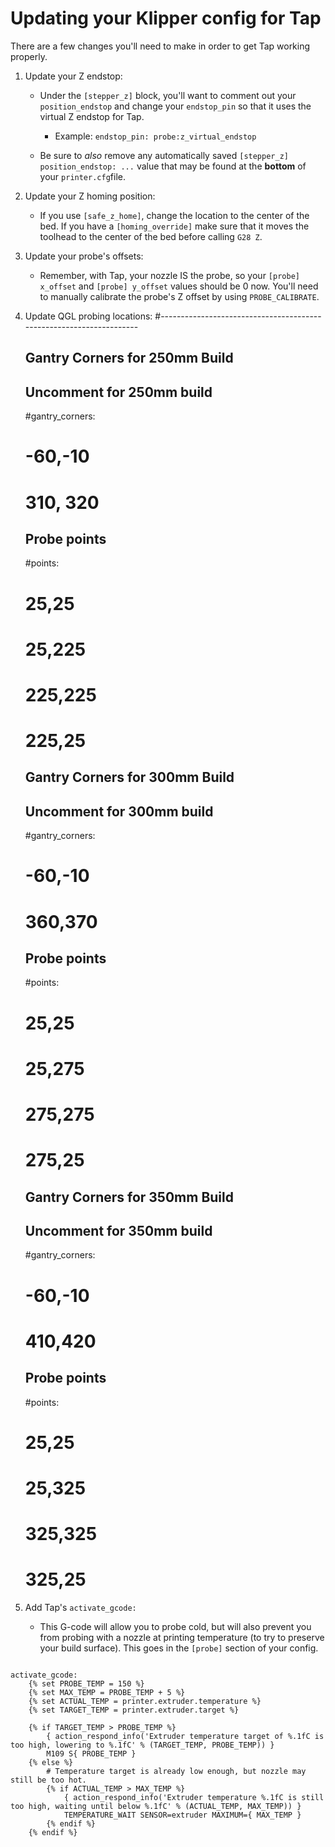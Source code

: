 # Updating your Klipper config for Tap

There are a few changes you'll need to make in order to get Tap working properly.

1. Update your Z endstop: 
   
   - Under the `[stepper_z]` block, you'll want to comment out your `position_endstop` and change your `endstop_pin` so that it uses the virtual Z endstop for Tap.
   
      - Example: `endstop_pin: probe:z_virtual_endstop`
   
   - Be sure to *also* remove any automatically saved `[stepper_z] position_endstop: ...` value that may be found at the **bottom** of your `printer.cfg`file.

2. Update your Z homing position: 
   
   - If you use `[safe_z_home]`, change the location to the center of the bed. If you have a `[homing_override]` make sure that it moves the toolhead to the center of the bed before calling `G28 Z`.
   
3. Update your probe's offsets: 
   
   - Remember, with Tap, your nozzle IS the probe, so your `[probe] x_offset` and `[probe] y_offset` values should be 0 now. You'll need to manually calibrate the probe's Z offset by using `PROBE_CALIBRATE`.

4.  Update QGL probing locations:
      #--------------------------------------------------------------------
      ##  Gantry Corners for 250mm Build
      ##  Uncomment for 250mm build
      #gantry_corners:
      #   -60,-10
      #   310, 320
      ##  Probe points
      #points:
      #   25,25
      #   25,225
      #   225,225
      #   225,25
    
      ##  Gantry Corners for 300mm Build
      ##  Uncomment for 300mm build
      #gantry_corners:
      #   -60,-10
      #   360,370
      ##  Probe points
      #points:
      #   25,25
      #   25,275
      #   275,275
      #   275,25

      ##  Gantry Corners for 350mm Build
      ##  Uncomment for 350mm build
      #gantry_corners:
      #   -60,-10
      #   410,420
      ##  Probe points
      #points:
      #   25,25
      #   25,325
      #   325,325
      #   325,25
   
5. Add Tap's `activate_gcode:`  
   
   - This G-code will allow you to probe cold, but will also prevent you from probing with a nozzle at printing temperature (to try to preserve your build surface). This goes in the `[probe]` section of your config.  

```jinja

activate_gcode:
    {% set PROBE_TEMP = 150 %}
    {% set MAX_TEMP = PROBE_TEMP + 5 %}
    {% set ACTUAL_TEMP = printer.extruder.temperature %}
    {% set TARGET_TEMP = printer.extruder.target %}

    {% if TARGET_TEMP > PROBE_TEMP %}
        { action_respond_info('Extruder temperature target of %.1fC is too high, lowering to %.1fC' % (TARGET_TEMP, PROBE_TEMP)) }
        M109 S{ PROBE_TEMP }
    {% else %}
        # Temperature target is already low enough, but nozzle may still be too hot.
        {% if ACTUAL_TEMP > MAX_TEMP %}
            { action_respond_info('Extruder temperature %.1fC is still too high, waiting until below %.1fC' % (ACTUAL_TEMP, MAX_TEMP)) }
            TEMPERATURE_WAIT SENSOR=extruder MAXIMUM={ MAX_TEMP }
        {% endif %}
    {% endif %}
    
```
